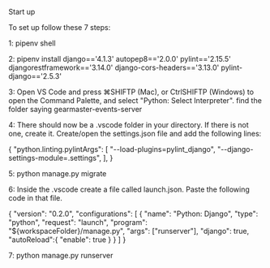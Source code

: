Start up

To set up follow these 7 steps:

1: pipenv shell

2: pipenv install django=='4.1.3' autopep8=='2.0.0' pylint=='2.15.5' djangorestframework=='3.14.0' django-cors-headers=='3.13.0' pylint-django=='2.5.3'

3: Open VS Code and press ⌘SHIFTP (Mac), or CtrlSHIFTP (Windows) to open the Command Palette, and select "Python: Select Interpreter".
find the folder saying gearmaster-events-server

4: There should now be a .vscode folder in your directory. If there is not one, create it. Create/open the settings.json file and add the following lines:

{
    "python.linting.pylintArgs": [
        "--load-plugins=pylint_django",
        "--django-settings-module=<folder name>.settings",
    ],
}

5: python manage.py migrate

6: Inside the .vscode create a file called launch.json. Paste the following code in that file.

{
    "version": "0.2.0",
    "configurations": [
        {
            "name": "Python: Django",
            "type": "python",
            "request": "launch",
            "program": "${workspaceFolder}/manage.py",
            "args": ["runserver"],
            "django": true,
            "autoReload":{
                "enable": true
            }
        }
    ]
}

7: python manage.py runserver


